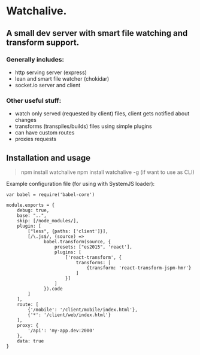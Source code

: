 # Watchalive.

## A small dev server with smart file watching and transform support.

### Generally includes:
- http serving server (express)
- lean and smart file watcher (chokidar)
- socket.io server and client

### Other useful stuff:
- watch only served (requested by client) files, client gets notified about changes
- transforms (transpiles/builds) files using simple plugins
- can have custom routes
- proxies requests

## Installation and usage

> npm install watchalive
> npm install watchalive -g (if want to use as CLI)

Example configuration file (for using with SystemJS loader):

```
var babel = require('babel-core')

module.exports = {
    debug: true,
    base: "..",
    skip: [/node_modules/],
    plugin: [
        ["less", {paths: ['client']}],
        [/\.js$/, (source) =>
              babel.transform(source, {
                  presets: ["es2015", 'react'],
                  plugins: [
                      ['react-transform', {
                          transforms: [
                              {transform: 'react-transform-jspm-hmr'}
                          ]
                      }]
                  ]
              }).code 
        ]
    ],
    route: [
        {'/mobile': '/client/mobile/index.html'},
        {'*': '/client/web/index.html'}
    ],
    proxy: {
        '/api': 'my-app.dev:2000'
    },
    data: true
}
```